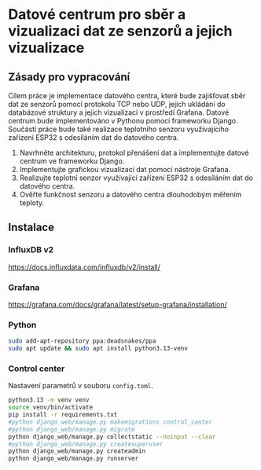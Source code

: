 # Datové centrum pro sběr a vizualizaci dat ze senzorů a jejich vizualizace

## Zásady pro vypracování
Cílem práce je implementace datového centra, které bude zajišťovat sběr dat ze senzorů pomocí protokolu TCP nebo UDP, jejich ukládání do databázové struktury a jejich vizualizaci v prostředí Grafana. Datové centrum bude implementováno v Pythonu pomocí frameworku Django. Součástí práce bude také realizace teplotního senzoru využívajícího zařízení ESP32 s odesíláním dat do datového centra.
1. Navrhněte architekturu, protokol přenášení dat a implementujte datové centrum ve frameworku Django.
2. Implementujte grafickou vizualizaci dat pomocí nástroje Grafana.
3. Realizujte teplotní senzor využívající zařízení ESP32 s odesíláním dat do datového centra.
4. Ověřte funkčnost senzoru a datového centra dlouhodobým měřením teploty.

## Instalace

### InfluxDB v2
https://docs.influxdata.com/influxdb/v2/install/

### Grafana
https://grafana.com/docs/grafana/latest/setup-grafana/installation/

### Python
```bash
sudo add-apt-repository ppa:deadsnakes/ppa
sudo apt update && sudo apt install python3.13-venv
```

### Control center
Nastavení parametrů v souboru `config.toml`.

```bash
python3.13 -m venv venv
source venv/bin/activate
pip install -r requirements.txt
#python django_web/manage.py makemigrations control_center
#python django_web/manage.py migrate
python django_web/manage.py collectstatic --noinput --clear
#python django_web/manage.py createsuperuser
python django_web/manage.py createadmin
python django_web/manage.py runserver
```
